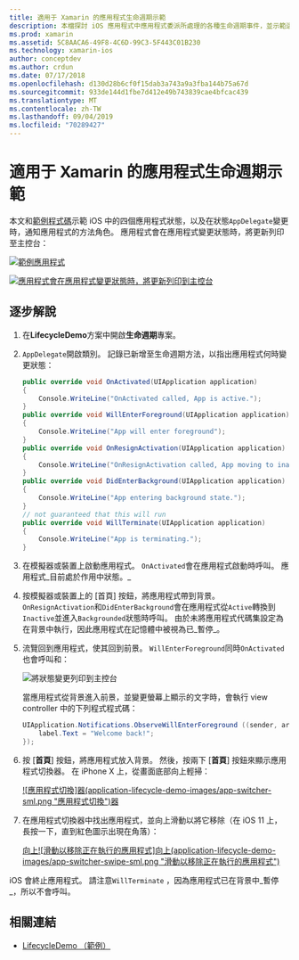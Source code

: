 ```yaml
---
title: 適用于 Xamarin 的應用程式生命週期示範
description: 本檔探討 iOS 應用程式中應用程式委派所處理的各種生命週期事件，並示範這些事件的處理時機和方式。
ms.prod: xamarin
ms.assetid: 5C8AACA6-49F8-4C6D-99C3-5F443C01B230
ms.technology: xamarin-ios
author: conceptdev
ms.author: crdun
ms.date: 07/17/2018
ms.openlocfilehash: d130d28b6cf0f15dab3a743a9a3fba144b75a67d
ms.sourcegitcommit: 933de144d1fbe7d412e49b743839cae4bfcac439
ms.translationtype: MT
ms.contentlocale: zh-TW
ms.lasthandoff: 09/04/2019
ms.locfileid: "70289427"
---
```

# <a name="application-lifecycle-demo-for-xamarinios"></a>適用于 Xamarin 的應用程式生命週期示範

本文和[範例程式碼](https://docs.microsoft.com/samples/xamarin/ios-samples/lifecycledemo)示範 iOS 中的四個應用程式狀態，以及在狀態`AppDelegate`變更時，通知應用程式的方法角色。 應用程式會在應用程式變更狀態時，將更新列印至主控台：

[![](application-lifecycle-demo-images/image3-sml.png "範例應用程式")](application-lifecycle-demo-images/image3.png#lightbox)

[![](application-lifecycle-demo-images/image4.png "應用程式會在應用程式變更狀態時，將更新列印到主控台")](application-lifecycle-demo-images/image4.png#lightbox)

## <a name="walkthrough"></a>逐步解說

1. 在**LifecycleDemo**方案中開啟**生命週期**專案。
1. `AppDelegate`開啟類別。 記錄已新增至生命週期方法，以指出應用程式何時變更狀態：

    ```csharp
    public override void OnActivated(UIApplication application)
    {
        Console.WriteLine("OnActivated called, App is active.");
    }
    public override void WillEnterForeground(UIApplication application)
    {
        Console.WriteLine("App will enter foreground");
    }
    public override void OnResignActivation(UIApplication application)
    {
        Console.WriteLine("OnResignActivation called, App moving to inactive state.");
    }
    public override void DidEnterBackground(UIApplication application)
    {
        Console.WriteLine("App entering background state.");
    }
    // not guaranteed that this will run
    public override void WillTerminate(UIApplication application)
    {
        Console.WriteLine("App is terminating.");
    }
    ```

1. 在模擬器或裝置上啟動應用程式。 `OnActivated`會在應用程式啟動時呼叫。 應用程式_目前處於作用中狀態。_
1. 按模擬器或裝置上的 [首頁] 按鈕，將應用程式帶到背景。 `OnResignActivation`和`DidEnterBackground`會在應用程式從`Active`轉換到`Inactive`並進入`Backgrounded`狀態時呼叫。 由於未將應用程式代碼集設定為在背景中執行，因此應用程式在記憶體中被視為已_暫停_。
1. 流覽回到應用程式，使其回到前景。 `WillEnterForeground`同時`OnActivated`也會呼叫和：

    ![](application-lifecycle-demo-images/image4.png "將狀態變更列印到主控台")

    當應用程式從背景進入前景，並變更螢幕上顯示的文字時，會執行 view controller 中的下列程式程式碼：

    ```csharp
    UIApplication.Notifications.ObserveWillEnterForeground ((sender, args) => {
        label.Text = "Welcome back!";
    });
    ```

1. 按 [**首頁**] 按鈕，將應用程式放入背景。 然後，按兩下 [**首頁**] 按鈕來顯示應用程式切換器。 在 iPhone X 上，從畫面底部向上輕掃：

    [![應用程式切換]器(application-lifecycle-demo-images/app-switcher-sml.png "應用程式切換")器](application-lifecycle-demo-images/app-switcher.png#lightbox)
  
1. 在應用程式切換器中找出應用程式，並向上滑動以將它移除（在 iOS 11 上，長按一下，直到紅色圖示出現在角落）：

    [向上![滑動以移除正在執行的應用程式]向上(application-lifecycle-demo-images/app-switcher-swipe-sml.png "滑動以移除正在執行的應用程式")](application-lifecycle-demo-images/app-switcher-swipe.png#lightbox)

iOS 會終止應用程式。 請注意`WillTerminate` ，因為應用程式已在背景中_暫停_，所以不會呼叫。

## <a name="related-links"></a>相關連結

- [LifecycleDemo （範例）](https://docs.microsoft.com/samples/xamarin/ios-samples/lifecycledemo)
